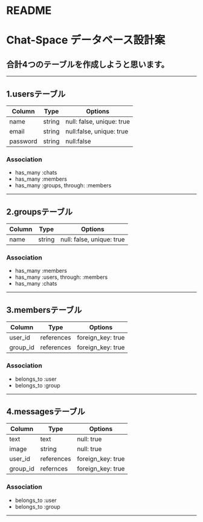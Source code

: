 # README

# Chat-Space データベース設計案
## 合計4つのテーブルを作成しようと思います。
***
## 1.usersテーブル

|Column|Type|Options|
|------|----|-------|
|name|string|null: false, unique: true|
|email|string|null:false, unique: true|
|password|string|null:false|

### Association
- has_many :chats
- has_many :members
- has_many :groups, through: :members

***

## 2.groupsテーブル

|Column|Type|Options|
|------|----|-------|
|name|string|null: false, unique: true|

### Association
- has_many :members
- has_many :users, through: :members
- has_many :chats

***

## 3.membersテーブル

|Column|Type|Options|
|------|----|-------|
|user_id|references|foreign_key: true|
|group_id|references|foreign_key: true|

### Association
- belongs_to :user
- belongs_to :group


***

## 4.messagesテーブル

|Column|Type|Options|
|------|----|-------|
|text|text|null: true|
|image|string|null: true|
|user_id|references|foreign_key: true|
|group_id|refernces|foreign_key: true|


### Association
- belongs_to :user
- belongs_to :group


***
